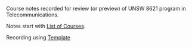 Course notes recorded for review (or preview) of UNSW 8621 program in Telecommunications.

Notes start with [List of Courses](UNSW%20EE&T%20COURSE%20NOTES%20(8621-Telecommunications).md).

Recording using [Template](Template/Template_Note.md)